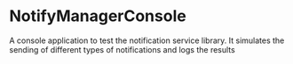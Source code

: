 # NotifyManagerConsole

A console application to test the notification service library. It simulates the sending of different types of 
notifications and logs the results
